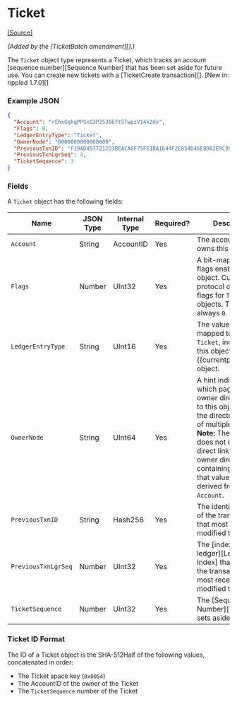 # Ticket

[\[Source\]](https://github.com/ripple/rippled/blob/76a6956138c4ecd156c5c408f136ed3d6ab7d0c1/src/ripple/protocol/impl/LedgerFormats.cpp#L155-L164)

_(Added by the \[TicketBatch amendment]\[].)_

The `Ticket` object type represents a Ticket, which tracks an account \[sequence number]\[Sequence Number] that has been set aside for future use. You can create new tickets with a \[TicketCreate transaction]\[]. \[New in: rippled 1.7.0]\[]

### Example JSON

```json
{
  "Account": "rEhxGqkqPPSxQ3P25J66ft5TwpzV14k2de",
  "Flags": 0,
  "LedgerEntryType": "Ticket",
  "OwnerNode": "0000000000000000",
  "PreviousTxnID": "F19AD4577212D3BEACA0F75FE1BA1644F2E854D46E8D62E9C95D18E9708CBFB1",
  "PreviousTxnLgrSeq": 4,
  "TicketSequence": 3
}
```

### Fields

A `Ticket` object has the following fields:

| Name                | JSON Type | Internal Type | Required? | Description                                                                                                                                                                                                                                                               |
| ------------------- | --------- | ------------- | --------- | ------------------------------------------------------------------------------------------------------------------------------------------------------------------------------------------------------------------------------------------------------------------------- |
| `Account`           | String    | AccountID     | Yes       | The account that owns this Ticket.                                                                                                                                                                                                                                        |
| `Flags`             | Number    | UInt32        | Yes       | A bit-map of boolean flags enabled for this object. Currently, the protocol defines no flags for `Ticket` objects. The value is always `0`.                                                                                                                               |
| `LedgerEntryType`   | String    | UInt16        | Yes       | The value `0x0054`, mapped to the string `Ticket`, indicates that this object is a \{{currentpage.name\}} object.                                                                                                                                                         |
| `OwnerNode`         | String    | UInt64        | Yes       | A hint indicating which page of the owner directory links to this object, in case the directory consists of multiple pages. **Note:** The object does not contain a direct link to the owner directory containing it, since that value can be derived from the `Account`. |
| `PreviousTxnID`     | String    | Hash256       | Yes       | The identifying hash of the transaction that most recently modified this object.                                                                                                                                                                                          |
| `PreviousTxnLgrSeq` | Number    | UInt32        | Yes       | The \[index of the ledger]\[Ledger Index] that contains the transaction that most recently modified this object.                                                                                                                                                          |
| `TicketSequence`    | Number    | UInt32        | Yes       | The \[Sequence Number]\[] this Ticket sets aside.                                                                                                                                                                                                                         |

### Ticket ID Format

The ID of a Ticket object is the SHA-512Half of the following values, concatenated in order:

* The Ticket space key (`0x0054`)
* The AccountID of the owner of the Ticket
* The `TicketSequence` number of the Ticket
